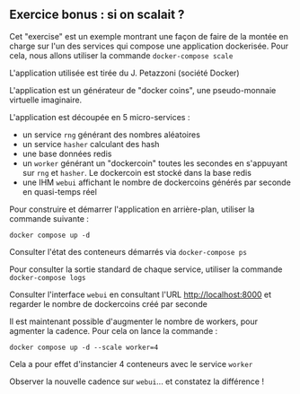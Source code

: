 ## Exercice bonus : si on scalait ?

Cet "exercise" est un exemple montrant une façon de faire de la montée en charge sur l'un des services qui compose une application dockerisée. Pour cela, nous allons utiliser la commande `docker-compose scale`

L'application utilisée est tirée du J. Petazzoni (société Docker)

L'application est un générateur de "docker coins", une pseudo-monnaie virtuelle imaginaire.

L'application est découpée en 5 micro-services :

  - un service `rng` générant des nombres aléatoires
  - un service `hasher` calculant des hash
  - une base données redis 
  - un `worker` générant un "dockercoin" toutes les secondes en s'appuyant sur `rng` et `hasher`. Le dockercoin est stocké dans la base redis
  - une IHM `webui` affichant le nombre de dockercoins générés par seconde en quasi-temps réel 

Pour construire et démarrer l'application en arrière-plan, utiliser la commande suivante :
```
docker compose up -d
```

Consulter l'état des conteneurs démarrés via `docker-compose ps`

Pour consulter la sortie standard de chaque service, utiliser la commande `docker-compose logs`

Consulter l'interface `webui` en consultant l'URL [http://localhost:8000](http://localhost:8000) et regarder le nombre de dockercoins créé par seconde


Il est maintenant possible d'augmenter le nombre de workers, pour agmenter la cadence. Pour cela on lance la commande :
```
docker compose up -d --scale worker=4
```

Cela a pour effet d'instancier 4 conteneurs avec le service `worker` 

Observer la nouvelle cadence sur `webui`... et constatez la différence !





